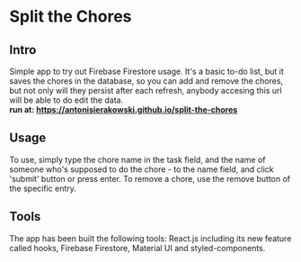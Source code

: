 # Split the Chores
## Intro
Simple app to try out Firebase Firestore usage. It's a basic to-do list, but it saves the chores in the database, so you can add and remove the chores, but not only will they persist after each refresh, anybody accesing this url will be able to do edit the data.</br>
**run at: https://antonisierakowski.github.io/split-the-chores**
## Usage
To use, simply type the chore name in the task field, and the name of someone who's supposed to do the chore - to the name field, and click 'submit' button or press enter. To remove a chore, use the remove button of the specific entry.
## Tools
The app has been built the following tools: React.js including its new feature called hooks, Firebase Firestore, Material UI and styled-components.

